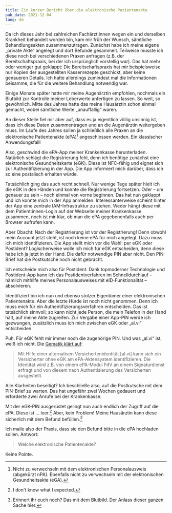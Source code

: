 ```yaml
---
title: Ein kurzer Bericht über die elektronische Patientenakte
pub_date: 2021-12-04
lang: de
---
```


Da ich dieses Jahr bei zahlreichen Fachärzt:innen wegen ein und derselben Krankheit behandelt worden bin, kam mir früh der Wunsch, sämtliche Behandlungsakten zusammenzutragen.
Zunächst habe ich meine eigene „private Akte“ angelegt und dort Befunde gesammelt.
Teilweise musste ich diese noch bei verschiedenen Praxen anfragen (z.B. der Bereitschaftspraxis, bei der ich ursprünglich vorstellig war).
Das hat mehr oder weniger gut geklappt:
Die Bereitschaftspraxis hat mir beispielsweise nur Kopien der ausgestellten Kassenrezepte geschickt, aber keine genaueren Details.
Ich hatte allerdings zumindest mal die Informationen beisamme, die für die weitere Behandlung notwendig war.

Einige Monate später hatte mir meine Augenärztin empfohlen, nochmals ein Blutbild zur Kontrolle meiner Leberwerte anfertigen zu lassen.
So weit, so gewöhnlich.
Mitte des Jahres hatte das meine Hausärztin schon einmal gemacht, wobei sämtliche Werte „unauffällig“ waren.

An dieser Stelle fiel mir aber auf, dass es ja eigentlich völlig unsinnig ist, dass ich diese Daten zusammentragen und an die Augenärztin weitergeben muss.
Im Laufe des Jahres sollen ja schließlich alle Praxen an die elektronische Patientenakte (ePA)[^footnote-epa] angeschlossen werden.
Ein klassischer Anwendungsfall!

Also, geschwind die ePA-App meiner Krankenkasse herunterladen.
Natürlich schlägt die Registrierung fehl, denn ich benötige zunächst eine elektronische Gesundheitskarte (eGK).
Diese ist NFC-fähig und eignet sich zur Authentifizierung in der App.
Die App informiert mich darüber, dass ich so eine postalisch erhalten würde.

Tatsächlich ging das auch recht schnell.
Nur wenige Tage später hielt ich die eGK in den Händen und konnte die Registrierung fortsetzen.
Oder – um genauer zu sein – noch einmal von vorne beginnen.
Das hat nun geklappt und ich konnte mich in der App anmelden.
Interessanterweise scheint hinter der App eine zentrale IAM-Infrastruktur zu stehen.
Weder hängt diese mit dem Patient:innen-Login auf der Webseite meiner Krankenkasse zusammen, noch ist mir klar, ob man die ePA gegebenenfalls auch per Browser aufrufen kann.

Aber Obacht: Nach der Registrierung ist vor der Registrierung!
Denn obwohl mein Account jetzt steht, ist noch keine ePA für mich angelegt.
Dazu muss ich mich identifizieren.
Die App stellt mich vor die Wahl: per eGK oder Postident?
Logischerweise wolle ich mich für eGK entscheiden, denn diese habe ich ja jetzt in der Hand.
Die dafür notwendige PIN aber nicht.
Den PIN-Brief hat die Postkutsche noch nicht gebracht.

Ich entscheide mich also für Postident.
Dank topmoderner Technologie und Postident-App kann ich das Postidentverfahren im Schnelldurchlauf – nämlich mithilfe meines Personalausweises mit eID-Funktionalität – absolvieren.

Identifiziert bin ich nun und ebenso stolzer Eigentümer einer elektronischen Patientenakte.
Aber die letzte Hürde ist noch nicht genommen.
Denn ich muss mich für ein Authentifizierungsverfahren entscheiden.
Das ist tatsächlich sinnvoll; so kann nicht jede Person, die mein Telefon in der Hand hält, auf meine Akte zugreifen.
Zur Vergabe einer App-PIN werde ich gezwungen, zusätzlich muss ich mich zwischen eGK oder „al.vi“ entscheiden.

Puh.
Für eGK fehlt mir immer noch die zugehörige PIN.
Und was „al.vi“ ist, weiß ich nicht.
Die [Gematik klärt auf](https://www.gematik.de/glossar/begriffe/alternative-versichertenidentitaet/541/):

> Mit Hilfe einer alternativen Versichertenidentität [al.vi] kann sich ein Versicherter ohne eGK am ePA-Aktensystem identifizieren. Die Identität wird z.B. von einem ePA-Modul FdV an einem Signaturdienst erfragt und von diesem nach Authentisierung des Versicherten ausgestellt.

Alle Klarheiten beseitigt?
Ich beschließe also, auf die Postkutsche mit dem PIN-Brief zu warten.
Das hat ungefähr zwei Wochen gedauert und erforderte zwei Anrufe bei der Krankenkasse.

Mit der eGK-PIN ausgerüstet gelingt nun auch endlich der Zugriff auf die ePA.
Diese ist … leer.[^footnote-expect]
Aber, kein Problem!
Meine Hausärztin kann diese sicherlich mit dem Befund befüllen.[^footnote-befund]

Ich maile also der Praxis, dass sie den Befund bitte in die ePA hochladen sollen.
Antwort:

> Welche elektronische Patientenakte?

Keine Pointe.

[^footnote-epa]: Nicht zu verwechseln mit dem elektronischen Personalausweis (abgekürzt nPA). Ebenfalls nicht zu verwechseln mit der elektronischen Gesundheitsakte (eGA).
[^footnote-expect]: I don't know what I expected.
[^footnote-befund]: Erinnert ihr euch noch? Das mit dem Blutbild. Der Anlass dieser ganzen Sache hier.
